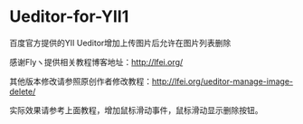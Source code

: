 # Ueditor-for-YII1
百度官方提供的YII Ueditor增加上传图片后允许在图片列表删除


感谢Flyヽ提供相关教程博客地址：http://lfei.org/


其他版本修改请参照原创作者修改教程：http://lfei.org/ueditor-manage-image-delete/

实际效果请参考上面教程，增加鼠标滑动事件，鼠标滑动显示删除按钮。
